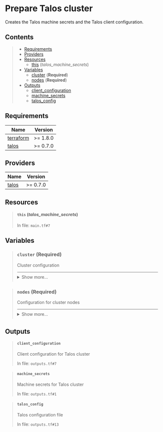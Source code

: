 # Prepare Talos cluster

Creates the Talos machine secrets and the Talos client configuration.
## Contents

<blockquote>

- [Requirements](#requirements)
- [Providers](#providers)
- [Resources](#resources)
  - [this](#this-talos_machine_secrets) (*talos_machine_secrets*)
- [Variables](#variables)
  - [cluster](#cluster-required) (**Required**)
  - [nodes](#nodes-required) (**Required**)
- [Outputs](#outputs)
  - [client_configuration](#client_configuration)
  - [machine_secrets](#machine_secrets)
  - [talos_config](#talos_config)</blockquote>

## Requirements

| Name | Version |
|------|---------|
| <a name="requirement_terraform"></a> [terraform](#requirement\_terraform) | >= 1.8.0 |
| <a name="requirement_talos"></a> [talos](#requirement\_talos) | >= 0.7.0 |
## Providers

| Name | Version |
|------|---------|
| <a name="provider_talos"></a> [talos](#provider\_talos) | >= 0.7.0 |


## Resources
<blockquote>

#### `this` (_talos_machine_secrets_)
In file: `main.tf#7`
</blockquote>

## Variables
<blockquote>

### `cluster` (**Required**)
Cluster configuration

<details style="border-top-color: inherit; border-top-width: 0.1em; border-top-style: solid; padding-top: 0.5em; padding-bottom: 0.5em;">
  <summary>Show more...</summary>

  **Type**:
  ```hcl
  object({
    name          = string
    talos_version = string
  })
  ```
  In file: `variables.tf#1`

</details>
</blockquote>
<blockquote>

### `nodes` (**Required**)
Configuration for cluster nodes

<details style="border-top-color: inherit; border-top-width: 0.1em; border-top-style: solid; padding-top: 0.5em; padding-bottom: 0.5em;">
  <summary>Show more...</summary>

  **Type**:
  ```hcl
  list(object({
    machine_type = string
    ip           = string
  }))
  ```
  In file: `variables.tf#9`

</details>
</blockquote>


## Outputs
<blockquote>

#### `client_configuration`
Client configuration for Talos cluster

In file: `outputs.tf#7`
</blockquote>
<blockquote>

#### `machine_secrets`
Machine secrets for Talos cluster

In file: `outputs.tf#1`
</blockquote>
<blockquote>

#### `talos_config`
Talos configuration file

In file: `outputs.tf#13`
</blockquote>